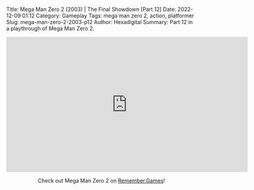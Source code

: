 Title: Mega Man Zero 2 (2003) | The Final Showdown [Part 12]
Date: 2022-12-09 01:12
Category: Gameplay
Tags: mega man zero 2,  action,  platformer
Slug: mega-man-zero-2-2003-p12
Author: Hexadigital
Summary: Part 12 in a playthrough of Mega Man Zero 2.

<center><iframe src="https://www.youtube.com/embed/z2w2tNizoqA?feature=oembed" allow="accelerometer; autoplay; encrypted-media; gyroscope; picture-in-picture" width="640" height="360" frameborder="0"></iframe>

Check out Mega Man Zero 2 on [Remember.Games](https://remember.games/game/4361/mega-man-zero-2/)!</center>